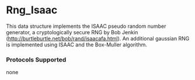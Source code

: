# Rng_Isaac

This data structure implements the ISAAC pseudo random number generator, a cryptologically secure RNG by Bob Jenkin (http://burtleburtle.net/bob/rand/isaacafa.html). An additional gaussian RNG is implemented using ISAAC and the Box-Muller algorithm.

### Protocols Supported

none
